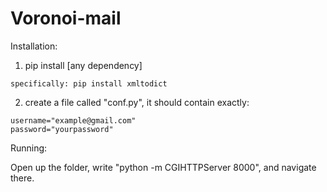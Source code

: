 Voronoi-mail
===========

Installation:

  1) pip install [any dependency]
  
    specifically: pip install xmltodict

  2) create a file called "conf.py", it should contain exactly:
    
	username="example@gmail.com"
    password="yourpassword"

Running:

  Open up the folder, write "python -m CGIHTTPServer 8000", and navigate there.
  
